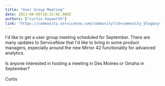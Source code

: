 ```yaml
---
title: "User Group Meeting"
date: 2013-08-05T18:15:02.000Z
authors: ["curtis.hayworth"]
link: "https://community.servicenow.com/community?id=community_blog&sys_id=5f4ea6addbd0dbc01dcaf3231f961910"
---
```

<p>I'd like to get a user group meeting scheduled for September. There are many updates to ServiceNow that I'd like to bring in some product managers, especially around the new Mirror 42 functionality for advanced analytics. <br /><br />Is anyone interested in hosting a meeting in Des Moines or Omaha in September? <br /><br />Curtis</p>